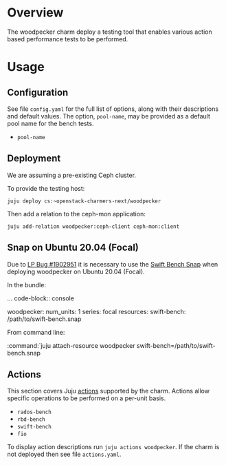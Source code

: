 # Overview

The woodpecker charm deploy a testing tool that enables various action
based performance tests to be performed.

# Usage

## Configuration

See file `config.yaml` for the full list of options, along with their
descriptions and default values. The option, `pool-name`, may be provided as a
default pool name for the bench tests.

* `pool-name`

## Deployment

We are assuming a pre-existing Ceph cluster.

To provide the testing host:

    juju deploy cs:~openstack-charmers-next/woodpecker

Then add a relation to the ceph-mon application:

    juju add-relation woodpecker:ceph-client ceph-mon:client

## Snap on Ubuntu 20.04 (Focal)

Due to [LP Bug #1902951][swift-bench-bug] it is necessary to use the [Swift
Bench Snap][swift-bench-snap] when deploying woodpecker on Ubuntu 20.04
(Focal).

In the bundle:

... code-block:: console

  woodpecker:
    num_units: 1
    series: focal
    resources:
      swift-bench: /path/to/swift-bench.snap


From command line:

:command:`juju attach-resource woodpecker swift-bench=/path/to/swift-bench.snap

## Actions

This section covers Juju [actions][juju-docs-actions] supported by the charm.
Actions allow specific operations to be performed on a per-unit basis.

* `rados-bench`
* `rbd-bench`
* `swift-bench`
* `fio`

To display action descriptions run `juju actions woodpecker`. If the charm is
not deployed then see file `actions.yaml`.


<!--

# Bugs

Please report bugs on [Launchpad][lp-bugs-charm-woodpecker].

For general charm questions refer to the [OpenStack Charm Guide][cg].

-->

<!-- LINKS -->

[ceph-mon-charm]: https://jaas.ai/ceph-mon
[ceph-osd-charm]: https://jaas.ai/ceph-osd
[cg]: https://docs.openstack.org/charm-guide
[cg-preview-charms]: https://docs.openstack.org/charm-guide/latest/openstack-charms.html#tech-preview-charms-beta
[cdg]: https://docs.openstack.org/project-deploy-guide/charm-deployment-guide
[juju-docs-actions]: https://jaas.ai/docs/actions
[lp-bugs-charm-woodpecker]: https://bugs.launchpad.net/charm-woodpecker/+filebug
[swift-bench-bug]: https://bugs.launchpad.net/ubuntu/+source/swift-bench/+bug/1902951
[swift-bench-snap]: https://github.com/openstack-charmers/snap-swift-bench
